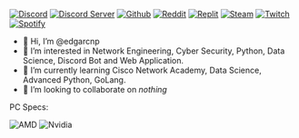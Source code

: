 [![Discord](https://discord-md-badge.vercel.app/api/shield/255686217302147072?theme=discord&style=flat)](https://www.discord.com/users/255686217302147072) [![Discord Server](https://dcbadge.vercel.app/api/server/dnjmapazEF)](https://discord.gg/dnjmapazEF) [![Github](https://img.shields.io/badge/GitHub-100000?style=flat&logo=github&logoColor=white)](https://www.github.com/edgarcnp) [![Reddit](https://img.shields.io/badge/Reddit-FF4500?style=flat&logo=reddit&logoColor=white)](https://www.reddit.com/user/Pecorino-Romano) [![Replit](https://img.shields.io/badge/replit-667881?style=flat&logo=replit&logoColor=white)](https://replit.com/@edgarcnp) [![Steam](https://img.shields.io/badge/Steam-000000?style=flat&logo=steam&logoColor=white)](https://steamcommunity.com/id/officialedgarc) [![Twitch](https://img.shields.io/badge/Twitch-9146FF?style=flat&logo=twitch&logoColor=white)](https://www.twitch.tv/pecorinoromano) [![Spotify](https://img.shields.io/badge/Spotify-1ED760?&style=flat&logo=spotify&logoColor=white)](https://open.spotify.com/user/christian.edgar?si=501ec8cf3bf34cf5)

- 👋 Hi, I’m @edgarcnp
- 👀 I’m interested in Network Engineering, Cyber Security, Python, Data Science, Discord Bot and Web Application.
- 🌱 I’m currently learning Cisco Network Academy, Data Science, Advanced Python, GoLang.
- 💞️ I’m looking to collaborate on *nothing*
<!--- 📫 How to reach me : *you can't*--->

PC Specs: 

![AMD](https://img.shields.io/badge/AMD-Ryzen_9_5900X-ED1C24?style=for-the-badge&logo=amd&logoColor=white)
![Nvidia](https://img.shields.io/badge/NVIDIA-RTX3080-76B900?style=for-the-badge&logo=nvidia&logoColor=white)

<!---
edgarcnp/edgarcnp is a ✨ special ✨ repository because its `README.md` (this file) appears on your GitHub profile.
You can click the Preview link to take a look at your changes.
--->
